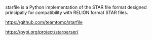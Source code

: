 starfile is a Python implementation of the STAR file format designed principally for compatibility with RELION format STAR files.


https://github.com/teamtomo/starfile



https://pypi.org/project/starparser/


